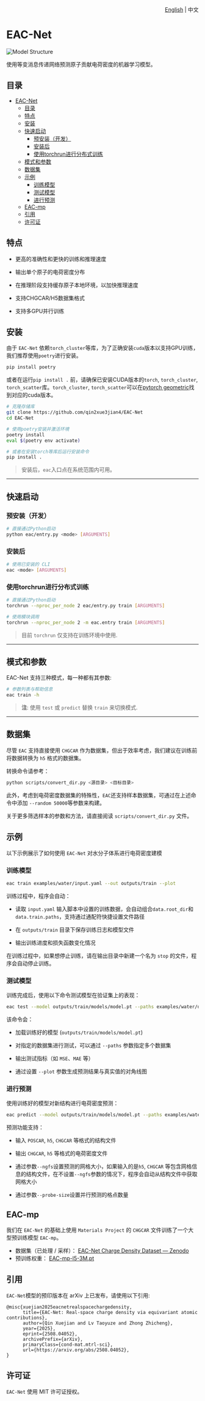<div align="right">

[English](README.md) | 中文

</div>

# EAC-Net

![Model Structure](imgs/model.png)

使用等变消息传递网络预测原子贡献电荷密度的机器学习模型。

## 目录
- [EAC-Net](#eac-net)
  - [目录](#目录)
  - [特点](#特点)
  - [安装](#安装)
  - [快速启动](#快速启动)
    - [预安装（开发）](#预安装开发)
    - [安装后](#安装后)
    - [使用torchrun进行分布式训练](#使用torchrun进行分布式训练)
  - [模式和参数](#模式和参数)
  - [数据集](#数据集)
  - [示例](#示例)
    - [训练模型](#训练模型)
    - [测试模型](#测试模型)
    - [进行预测](#进行预测)
  - [EAC-mp](#eac-mp)
  - [引用](#引用)
  - [许可证](#许可证)

## 特点

- 更高的准确性和更快的训练和推理速度

- 输出单个原子的电荷密度分布

- 在推理阶段支持缓存原子本地环境，以加快推理速度

- 支持CHGCAR/H5数据集格式

- 支持多GPU并行训练

## 安装

由于 `EAC-Net` 依赖`torch_cluster`等库，为了正确安装`cuda`版本以支持GPU训练，我们推荐使用`poetry`进行安装。

```bash
pip install poetry
```

或者在运行`pip install .` 前，请确保已安装CUDA版本的`torch`, `torch_cluster`, `torch_scatter`库。`torch_cluster`, `torch_scatter`可以在[pytorch geometric](https://pytorch-geometric.com/whl)找到对应的cuda版本。

```bash
# 克隆存储库
git clone https://github.com/qin2xue3jian4/EAC-Net
cd EAC-Net

# 使用poetry安装并激活环境
poetry install
eval $(poetry env activate)

# 或者在安装torch等库后运行安装命令
pip install .
```

> 安装后，`eac`入口点在系统范围内可用。

---

## 快速启动

### 预安装（开发）

```bash
# 直接通过Python启动
python eac/entry.py <mode> [ARGUMENTS]
```

### 安装后

```bash
# 使用已安装的 CLI​
eac <mode> [ARGUMENTS]
```

### 使用torchrun进行分布式训练

```bash
# 直接通过Python启动
torchrun --nproc_per_node 2 eac/entry.py train [ARGUMENTS]

# 使用模块调用
torchrun --nproc_per_node 2 -m eac.entry train [ARGUMENTS]
```
> 目前 `torchrun` 仅支持在训练环境中使用.
---

## 模式和参数

EAC-Net 支持三种模式，每一种都有其参数:

```bash
# 参数列表与帮助信息
eac train -h
```

> **注**: 使用 `test` 或 `predict` 替换 `train` 来切换模式.

---

## 数据集

尽管 `EAC` 支持直接使用 `CHGCAR` 作为数据集，但出于效率考虑，我们建议在训练前将数据转换为 `h5` 格式的数据集。

转换命令请参考：
```bash
python scripts/convert_dir.py <源目录> <目标目录>
```
此外，考虑到电荷密度数据集的特殊性，`EAC`还支持样本数据集，可通过在上述命令中添加 `--random 50000`等参数来构建。

关于更多筛选样本的参数和方法，请直接阅读 `scripts/convert_dir.py` 文件。

## 示例

以下示例展示了如何使用 `EAC-Net` 对水分子体系进行电荷密度建模

### 训练模型

```bash
eac train examples/water/input.yaml --out outputs/train --plot
```

训练过程中，程序会自动：

- 读取 `input.yaml` 输入脚本中设置的训练数据，会自动组合`data.root_dir`和`data.train.paths`，支持通过通配符快捷设置文件路径

- 在 `outputs/train` 目录下保存训练日志和模型文件

- 输出训练进度和损失函数变化情况

在训练过程中，如果想停止训练，请在输出目录中新建一个名为 `stop` 的文件，程序会自动停止训练。

### 测试模型

训练完成后，使用以下命令测试模型在验证集上的表现：

```bash
eac test --model outputs/train/models/model.pt --paths examples/water/data/8.h5 --paths examples/water/data/8.h5 --out outputs/test --plot
```

该命令会：

- 加载训练好的模型 (`outputs/train/models/model.pt`)

- 对指定的数据集进行测试，可以通过 `--paths` 参数指定多个数据集

- 输出测试指标（如 `MSE`、`MAE` 等）

- 通过设置 `--plot` 参数生成预测结果与真实值的对角线图

### 进行预测

使用训练好的模型对新结构进行电荷密度预测：

```bash
eac predict --model outputs/train/models/model.pt --paths examples/water/POSCAR --out outputs/predict --num-workers 4 --ngfs 50*50*50 --probe-size 200
```

预测功能支持：

- 输入 `POSCAR`, `h5`, `CHGCAR` 等格式的结构文件

- 输出 `CHGCAR`, `h5` 等格式的电荷密度文件

- 通过参数`--ngfs`设置预测的网格大小，如果输入的是`h5`, `CHGCAR` 等包含网格信息的结构文件，在不设置`--ngfs`参数的情况下，程序会自动从结构文件中获取网格大小

- 通过参数`--probe-size`设置并行预测的格点数量

## EAC-mp
我们在 `EAC-Net` 的基础上使用 `Materials Project` 的 `CHGCAR` 文件训练了一个大型预训练模型 `EAC-mp`。

- 数据集（已处理 / 采样）： [EAC-Net Charge Density Dataset — Zenodo](https://zenodo.org/records/16990467)
- 预训练权重： [EAC-mp-l5-3M.pt](https://store.aissquare.com/models/0a4060e2-f409-40ba-80c1-5a0af37f9230/eac-mp-l5-6000.pt)

## 引用
`EAC-Net`模型的预印版本在 arXiv 上已发布，请使用以下引用:
```
@misc{xuejian2025eacnetrealspacechargedensity,
      title={EAC-Net: Real-space charge density via equivariant atomic contributions}, 
      author={Qin Xuejian and Lv Taoyuze and Zhong Zhicheng},
      year={2025},
      eprint={2508.04052},
      archivePrefix={arXiv},
      primaryClass={cond-mat.mtrl-sci},
      url={https://arxiv.org/abs/2508.04052}, 
}
```
## 许可证

`EAC-Net` 使用 MIT 许可证授权。
